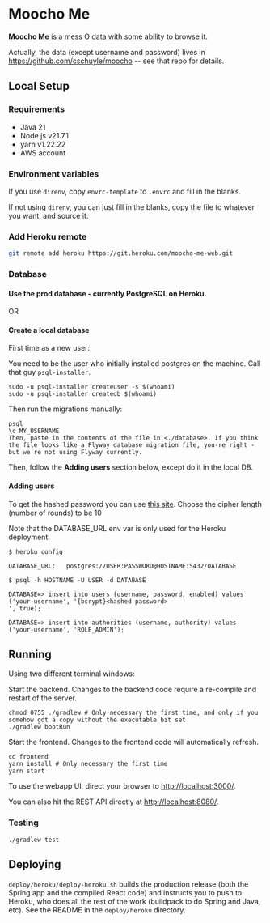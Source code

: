 # Moocho Me

**Moocho Me** is a mess O data with some ability to browse it.

Actually, the data (except username and password) lives in <https://github.com/cschuyle/moocho> -- see that repo for details.

## Local Setup

### Requirements

- Java 21
- Node.js v21.7.1
- yarn v1.22.22
- AWS account

### Environment variables

If you use `direnv`, copy `envrc-template` to `.envrc` and fill in the blanks.

If not using `direnv`, you can just fill in the blanks, copy the file to whatever you want, and source it.

### Add Heroku remote

```bash
git remote add heroku https://git.heroku.com/moocho-me-web.git
```

### Database

#### Use the prod database - currently PostgreSQL on Heroku.

OR

#### Create a local database

First time as a new user:

You need to be the user who initially installed postgres on the machine.  Call that guy `psql-installer`.

```console
sudo -u psql-installer createuser -s $(whoami)
sudo -u psql-installer createdb $(whoami)
```

Then run the migrations manually:
```console
psql
\c MY_USERNAME
Then, paste in the contents of the file in <./database>. If you think the file looks like a Flyway database migration file, you-re right - but we're not using Flyway currently.
```

Then, follow the **Adding users** section below, except do it in the local DB.

#### Adding users

To get the hashed password you can use [this site](https://bcrypt-generator.com).
Choose the cipher length (number of rounds) to be 10

Note that the DATABASE_URL env var is only used for the Heroku deployment.

```console
$ heroku config

DATABASE_URL:   postgres://USER:PASSWORD@HOSTNAME:5432/DATABASE

$ psql -h HOSTNAME -U USER -d DATABASE

DATABASE=> insert into users (username, password, enabled) values ('your-username', '{bcrypt}<hashed password>
', true);

DATABASE=> insert into authorities (username, authority) values ('your-username', 'ROLE_ADMIN');
```

## Running

Using two different terminal windows:

Start the backend. Changes to the backend code require a re-compile and restart of the server.
```shell
chmod 0755 ./gradlew # Only necessary the first time, and only if you somehow got a copy without the executable bit set
./gradlew bootRun
```

Start the frontend. Changes to the frontend code will automatically refresh.

```console
cd frontend
yarn install # Only necessary the first time
yarn start
```

To use the webapp UI, direct your browser to <http://localhost:3000/>.

You can also hit the REST API directly at <http://localhost:8080/>.

### Testing

```console
./gradlew test
```

## Deploying

`deploy/heroku/deploy-heroku.sh` builds the production release (both the Spring app and the compiled React code) and instructs you to push to Heroku, who does all the rest of the work (buildpack to do Spring and Java, etc). See the README in the `deploy/heroku` directory.